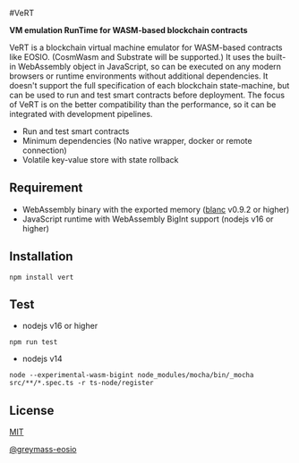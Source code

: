 #VeRT

**VM emulation RunTime for WASM-based blockchain contracts**

VeRT is a blockchain virtual machine emulator for WASM-based contracts like EOSIO. (CosmWasm and Substrate will be supported.)
It uses the built-in WebAssembly object in JavaScript, so can be executed on any modern browsers or runtime environments without additional dependencies.
It doesn't support the full specification of each blockchain state-machine, but can be used to run and test smart contracts before deployment.
The focus of VeRT is on the better compatibility than the performance, so it can be integrated with development pipelines.

- Run and test smart contracts
- Minimum dependencies (No native wrapper, docker or remote connection)
- Volatile key-value store with state rollback 

## Requirement

- WebAssembly binary with the exported memory ([blanc](https://github.com/turnpike/blanc) v0.9.2 or higher)
- JavaScript runtime with WebAssembly BigInt support (nodejs v16 or higher)

## Installation

```shell
npm install vert
```

## Test

- nodejs v16 or higher

```shell
npm run test
```

- nodejs v14

```shell
node --experimental-wasm-bigint node_modules/mocha/bin/_mocha src/**/*.spec.ts -r ts-node/register
```

## License

[MIT](https://github.com/turnpike/vert/blob/master/LICENSE)

[@greymass-eosio](https://github.com/turnpike/vert/blob/master/LICENSE.eosio)
